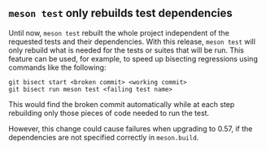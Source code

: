 ## `meson test` only rebuilds test dependencies

Until now, `meson test` rebuilt the whole project independent of the
requested tests and their dependencies.  With this release, `meson test`
will only rebuild what is needed for the tests or suites that will be run.
This feature can be used, for example, to speed up bisecting regressions
using commands like the following:

    git bisect start <broken commit> <working commit>
    git bisect run meson test <failing test name>

This would find the broken commit automatically while at each step
rebuilding only those pieces of code needed to run the test.

However, this change could cause failures when upgrading to 0.57, if the
dependencies are not specified correctly in `meson.build`.
